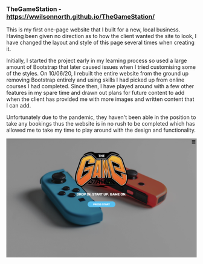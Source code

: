 ### TheGameStation - https://wwilsonnorth.github.io/TheGameStation/

This is my first one-page website that I built for a new, local business. Having been given no direction as to how the client wanted the site to look, I have changed the layout and style of this page several times when creating it.

Initially, I started the project early in my learning process so used a large amount of Bootstrap that later caused issues when I tried customising some of the styles. On 10/06/20, I rebuilt the entire website from the ground up removing Bootstrap entirely and using skills I had picked up from online courses I had completed. Since then, I have played around with a few other features in my spare time and drawn out plans for future content to add when the client has provided me with more images and written content that I can add.

Unfortunately due to the pandemic, they haven't been able in the position to take any bookings thus the website is in no rush to be completed which has allowed me to take my time to play around with the design and functionality.

![Image of TheGameStation page](https://github.com/wwilsonnorth/wwilsonnorth.github.io/blob/master/img/TheGameStation.png)
